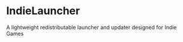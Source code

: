 IndieLauncher
=============

A lightweight redistributable launcher and updater designed for Indie Games
